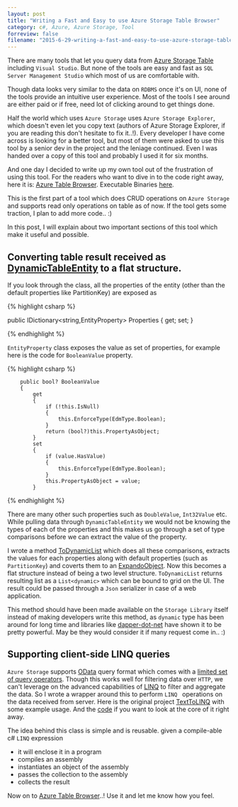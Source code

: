 ```yaml
---
layout: post
title: "Writing a Fast and Easy to use Azure Storage Table Browser"
category: c#, Azure, Azure Storage, Tool
forreview: false
filename: "2015-6-29-writing-a-fast-and-easy-to-use-azure-storage-table-browser.md"
---
```

	
There are many tools that let you query data from [Azure Storage Table](https://azure.microsoft.com/en-us/documentation/articles/storage-dotnet-how-to-use-tables/) including `Visual Studio`. But none of the tools are easy and fast as `SQL Server Management Studio` which most of us are comfortable with. 

Though data looks very similar to the data on `RDBMS` once it's on UI, none of the tools provide an intuitive user experience. Most of the tools I see around are either paid or if free, need lot of clicking around to get things done. 

Half the world which uses `Azure Storage` uses `Azure Storage Explorer`, which doesn't even let you copy text (authors of Azure Storage Explorer, if you are reading this don't hesitate to fix it..!). Every developer I have come across is looking for a better tool, but most of them were asked to use this tool by a senior dev in the project and the leniage continued. Even I was handed over a copy of this tool and probably I used it for six months.

And one day I decided to write up my own tool out of the frustration of using this tool. For the readers who want to dive in to the code right away, here it is: [Azure Table Browser](https://github.com/amithegde/AzureTableBrowser).  Executable Binaries [here](https://github.com/amithegde/AzureTableBrowser/raw/master/Binaries.zip). 

This is the first part of a tool which does CRUD operations on `Azure Storage` and supports read only operations on table as of now. If the tool gets some traction, I plan to add more code.. :)

In this post, I will explain about two important sections of this tool which make it useful and possible.

Converting table result received as [DynamicTableEntity](https://msdn.microsoft.com/library/azure/microsoft.windowsazure.storage.table.dynamictableentity.aspx) to a flat structure.
------------------------------------------------------------------------------------------------------------------------------------------------------------------------------------

If you look through the class, all the properties of the entity (other than the default properties like PartitionKey) are exposed as 

{% highlight csharp %}

public IDictionary<string,EntityProperty> Properties { get; set; }

{% endhighlight %}


`EntityProperty` class exposes the value as set of properties, for example here is the code for `BooleanValue` property.

{% highlight csharp %}

		public bool? BooleanValue
		{
			get
			{
				if (!this.IsNull)
				{
					this.EnforceType(EdmType.Boolean);
				}
				return (bool?)this.PropertyAsObject;
			}
			set
			{
				if (value.HasValue)
				{
					this.EnforceType(EdmType.Boolean);
				}
				this.PropertyAsObject = value;
			}
			
{% endhighlight %}

There are many other such properties such as `DoubleValue`, `Int32Value` etc. While pulling data through `DynamicTableEntity` we would not be knowing the types of each of the properties and this makes us go through a set of type comparisons before we can extract the value of the property.

I wrote a method [ToDynamicList](https://github.com/amithegde/AzureTableBrowser/blob/master/src/AzureTableBrowser/AzureTableBrowser/Extensions/EnumerableExtensions.cs) which does all these comparisons, extracts the values for each properties along with default properties (such as `PartitionKey`) and coverts them to an [ExpandoObject](https://msdn.microsoft.com/en-us/library/system.dynamic.expandoobject%28v=vs.110%29.aspx). Now this becomes a flat structure instead of being a two level structure. `ToDynamicList` returns resulting list as a `List<dynamic>` which can be bound to grid on the UI. The result could be passed through a `Json` serializer in case of a web application.

This method should have been made available on the `Storage Library` itself instead of making developers write this method, as `dynamic` type has been around for long time and libraries like [dapper-dot-net](https://github.com/StackExchange/dapper-dot-net) have shown it to be pretty powerful. May be they would consider it if many request come in.. :)

Supporting client-side LINQ queries
-----------------------------------

`Azure Storage` supports [OData](http://www.odata.org/) query format which comes with a [limited set of query operators](http://msdn.microsoft.com/en-us/library/windowsazure/ff683669.aspx). Though this works well for filtering data over `HTTP`, we can't leverage on the advanced capabilities of [LINQ](https://msdn.microsoft.com/en-us/library/bb397926.aspx) to filter and aggregate the data. So I wrote a wrapper around this to perform `LINQ ` operations on the data received from server. Here is the original project [TextToLINQ](https://github.com/amithegde/TextToLINQ) with some example usage. And the [code](https://github.com/amithegde/AzureTableBrowser/blob/master/src/AzureTableBrowser/AzureTableBrowser/Helpers/TextToLinq.cs) if you want to look at the core of it right away.

The idea behind this class is simple and is reusable. given a compile-able c# `LINQ` expression
- it will enclose it in a program
- compiles an assembly
- instantiates an object of the assembly
- passes the collection to the assembly
- collects the result

Now on to [Azure Table Browser](https://github.com/amithegde/AzureTableBrowser)..! Use it and let me know how you feel.